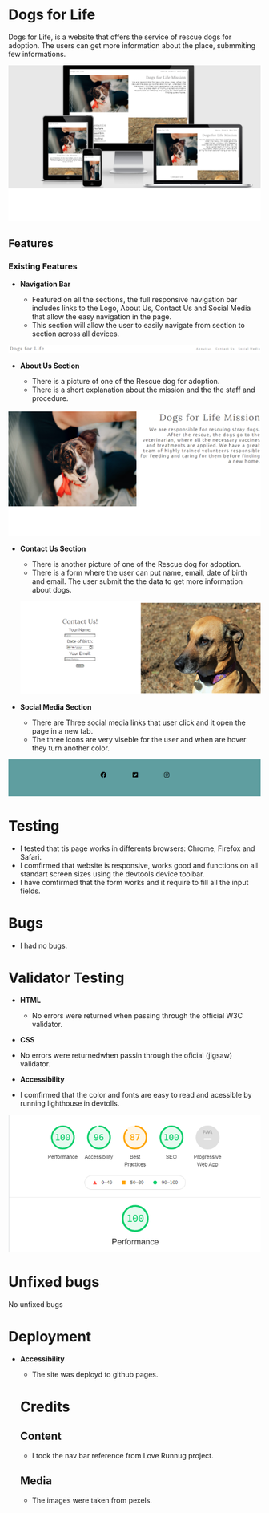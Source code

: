 # Dogs for Life

Dogs for Life, is a website that offers the service of rescue dogs for adoption.
The users can get more information about the place, submmiting few informations.

![Responsice Mockup](https://github.com/vitorvhs/Dogs-for-Life/blob/4d212d2e4b5de78fa7db03b5f0ae17eef8af0e24/assets/images/diferent-screens.png)


## Features 

### Existing Features

- __Navigation Bar__

  - Featured on all the sections, the full responsive navigation bar includes links to the Logo, About Us, Contact Us and Social Media that allow the easy navigation in the page.
  - This section will allow the user to easily navigate from section to section across all devices. 

![Nav Bar](https://github.com/vitorvhs/Dogs-for-Life/blob/6cfa378accc9c89666185523a5f544a856042620/assets/images/nav-bar.png)


- __About Us Section__

  - There is a picture of one of the Rescue dog for adoption.
  - There is a short explanation about the mission and the the staff and procedure. 

![About us](https://github.com/vitorvhs/Dogs-for-Life/blob/f73293ca416db40ecc26a13fafdf233ffc1a9637/assets/images/about-us-screen.png)

- __Contact Us Section__

  - There is another picture of one of the Rescue dog for adoption.
  - There is a form where the user can put name, email, date of birth and email. The user submit the the data to get more information about dogs.

  ![Contact us](https://github.com/vitorvhs/Dogs-for-Life/blob/b13bdcb909ad49ff62dab7828f0df1b217a9c7bd/assets/images/contactus-section.png)


- __Social Media Section__

  - There are  Three social media links that user click and it open the page in a new tab.
  - The three icons are very viseble for the user and when are hover they turn another color.

![Social media](https://github.com/vitorvhs/Dogs-for-Life/blob/04655b2cf3d2118d8813dd6019768ee1686f3854/assets/images/social-media-section.png)


# Testing

- I tested that tis page works in differents browsers: Chrome, Firefox and Safari.
- I comfirmed that website is responsive, works good and functions on all standart screen sizes using the devtools device toolbar.
- I have comfirmed that the form works and it require to fill all the input fields.


# Bugs

- I had no bugs.


# Validator Testing

- __HTML__

  - No errors were returned when passing through the official W3C validator.
  
 - __CSS__

  - No errors were returnedwhen passin through the oficial (jigsaw) validator.

 - __Accessibility__

  - I comfirmed that the color and fonts are easy to read and acessible by running lighthouse in devtolls.

  ![lighthouse](https://github.com/vitorvhs/Dogs-for-Life/blob/aafdfd021caef6dc06126c0b081fcffcf1983192/assets/images/lighthouse-screen.png)


  # Unfixed bugs

  No unfixed bugs

  # Deployment

- __Accessibility__

  - The site was deployd to github pages.

  # Credits

  ## Content

  - I took the nav bar reference from Love Runnug project.

  ## Media

  - The images were taken from pexels.
